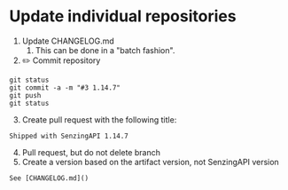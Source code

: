 # Update individual repositories

1. Update CHANGELOG.md
   1. This can be done in a "batch fashion".
2. :pencil2: Commit repository

```console
git status
git commit -a -m "#3 1.14.7"
git push
git status
```

3. Create pull request with the following title:

```console
Shipped with SenzingAPI 1.14.7
```

4. Pull request, but do not delete branch
5. Create a version based on the artifact version, not SenzingAPI version

```console
See [CHANGELOG.md]()
```
